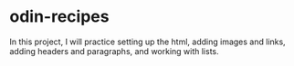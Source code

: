 # odin-recipes
In this project, I will practice setting up the html, adding images and links, adding headers and paragraphs, and working with lists.